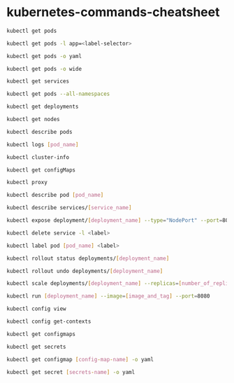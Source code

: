 # kubernetes-commands-cheatsheet

```bash
kubectl get pods
```

```bash
kubectl get pods -l app=<label-selector>
```

```bash
kubectl get pods -o yaml
```

```bash
kubectl get pods -o wide
```

```bash
kubectl get services
```

```bash
kubectl get pods --all-namespaces
```

```bash
kubectl get deployments
```

```bash
kubectl get nodes
```

```bash
kubectl describe pods
```

```bash
kubectl logs [pod_name]
```

```bash
kubectl cluster-info
```

```bash
kubectl get configMaps
```

```bash
kubectl proxy
```

```bash
kubectl describe pod [pod_name]
```

```bash
kubectl describe services/[service_name]
```

```bash
kubectl expose deployment/[deployment_name] --type="NodePort" --port=8080
```

```bash
kubectl delete service -l <label>
```

```bash
kubectl label pod [pod_name] <label>
```

```bash
kubectl rollout status deployments/[deployment_name]
```

```bash
kubectl rollout undo deployments/[deployment_name]
```

```bash
kubectl scale deployments/[deployment_name] --replicas=[number_of_replicas]
```

```bash
kubectl run [deployment_name] --image=[image_and_tag] --port=8080
```

```bash
kubectl config view
```


```bash
kubectl config get-contexts
```


```bash
kubectl get configmaps
```


```bash
kubectl get secrets
```


```bash
kubectl get configmap [config-map-name] -o yaml
```


```bash
kubectl get secret [secrets-name] -o yaml
```
